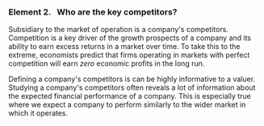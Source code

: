 ### **Element 2. &nbsp; Who are the key competitors?**

Subsidiary to the market of operation is a company's competitors. Competition is a key driver of the growth prospects of a company and its ability to earn excess returns in a market over time. To take this to the extreme, economists predict that firms operating in markets with perfect competition will earn _zero_ economic profits in the long run.

Defining a company's competitors is can be highly informative to a valuer. Studying a company's competitors often reveals a lot of information about the expected financial performance of a company. This is especially true where we expect a company to perform similarly to the wider market in which it operates.
